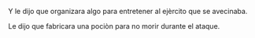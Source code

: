 Y le dijo que organizara algo para entretener al ejèrcito que se avecinaba.

Le dijo que fabricara una pociòn para no morir durante el ataque.